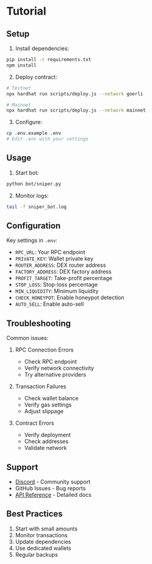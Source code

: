 # Tutorial

## Setup

1. Install dependencies:
```bash
pip install -r requirements.txt
npm install
```

2. Deploy contract:
```bash
# Testnet
npx hardhat run scripts/deploy.js --network goerli

# Mainnet
npx hardhat run scripts/deploy.js --network mainnet
```

3. Configure:
```bash
cp .env.example .env
# Edit .env with your settings
```

## Usage

1. Start bot:
```bash
python bot/sniper.py
```

2. Monitor logs:
```bash
tail -f sniper_bot.log
```

## Configuration

Key settings in `.env`:
- `RPC_URL`: Your RPC endpoint
- `PRIVATE_KEY`: Wallet private key
- `ROUTER_ADDRESS`: DEX router address
- `FACTORY_ADDRESS`: DEX factory address
- `PROFIT_TARGET`: Take-profit percentage
- `STOP_LOSS`: Stop-loss percentage
- `MIN_LIQUIDITY`: Minimum liquidity
- `CHECK_HONEYPOT`: Enable honeypot detection
- `AUTO_SELL`: Enable auto-sell

## Troubleshooting

Common issues:
1. RPC Connection Errors
   - Check RPC endpoint
   - Verify network connectivity
   - Try alternative providers

2. Transaction Failures
   - Check wallet balance
   - Verify gas settings
   - Adjust slippage

3. Contract Errors
   - Verify deployment
   - Check addresses
   - Validate network

## Support

- [Discord](https://discord.gg/bZXer5ZttK) - Community support
- GitHub Issues - Bug reports
- [API Reference](docs/api.md) - Detailed docs

## Best Practices

1. Start with small amounts
2. Monitor transactions
3. Update dependencies
4. Use dedicated wallets
5. Regular backups 
